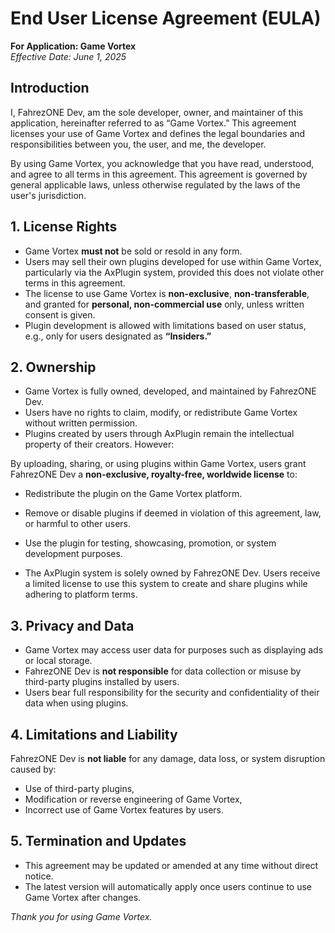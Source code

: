 # End User License Agreement (EULA)  
**For Application: Game Vortex**  
*Effective Date: June 1, 2025*



## Introduction  
I, FahrezONE Dev, am the sole developer, owner, and maintainer of this application, hereinafter referred to as “Game Vortex.” This agreement licenses your use of Game Vortex and defines the legal boundaries and responsibilities between you, the user, and me, the developer.

By using Game Vortex, you acknowledge that you have read, understood, and agree to all terms in this agreement. This agreement is governed by general applicable laws, unless otherwise regulated by the laws of the user's jurisdiction.



## 1. License Rights  
- Game Vortex **must not** be sold or resold in any form.  
- Users may sell their own plugins developed for use within Game Vortex, particularly via the AxPlugin system, provided this does not violate other terms in this agreement.  
- The license to use Game Vortex is **non-exclusive**, **non-transferable**, and granted for **personal, non-commercial use** only, unless written consent is given.  
- Plugin development is allowed with limitations based on user status, e.g., only for users designated as **“Insiders.”**



## 2. Ownership  
- Game Vortex is fully owned, developed, and maintained by FahrezONE Dev.  
- Users have no rights to claim, modify, or redistribute Game Vortex without written permission.  
- Plugins created by users through AxPlugin remain the intellectual property of their creators. However:  

By uploading, sharing, or using plugins within Game Vortex, users grant FahrezONE Dev a **non-exclusive, royalty-free, worldwide license** to:  
  - Redistribute the plugin on the Game Vortex platform.  
  - Remove or disable plugins if deemed in violation of this agreement, law, or harmful to other users.  
  - Use the plugin for testing, showcasing, promotion, or system development purposes.  

- The AxPlugin system is solely owned by FahrezONE Dev. Users receive a limited license to use this system to create and share plugins while adhering to platform terms.



## 3. Privacy and Data  
- Game Vortex may access user data for purposes such as displaying ads or local storage.  
- FahrezONE Dev is **not responsible** for data collection or misuse by third-party plugins installed by users.  
- Users bear full responsibility for the security and confidentiality of their data when using plugins.



## 4. Limitations and Liability  
FahrezONE Dev is **not liable** for any damage, data loss, or system disruption caused by:  
- Use of third-party plugins,  
- Modification or reverse engineering of Game Vortex,  
- Incorrect use of Game Vortex features by users.



## 5. Termination and Updates  
- This agreement may be updated or amended at any time without direct notice.  
- The latest version will automatically apply once users continue to use Game Vortex after changes.



*Thank you for using Game Vortex.*
